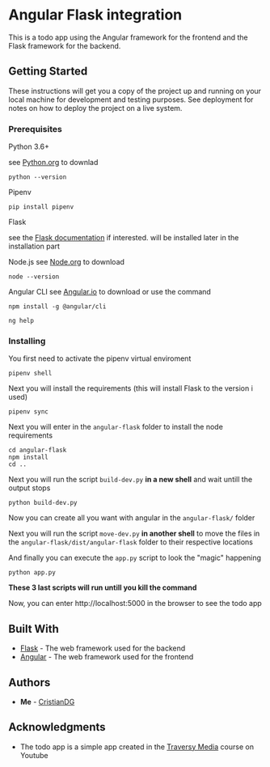 # Angular Flask integration

This is a todo app using the Angular framework for the frontend and the Flask framework for the backend.

## Getting Started

These instructions will get you a copy of the project up and running on your local machine for development and testing purposes. See deployment for notes on how to deploy the project on a live system.

### Prerequisites

Python 3.6+

see [Python.org](https://www.python.org/) to downlad

```SH
python --version
```

Pipenv

```SH
pip install pipenv
```

Flask

see the [Flask documentation](http://flask.pocoo.org/) if interested.
will be installed later in the installation part

Node.js
see [Node.org](https://nodejs.org/en/) to download

```SH
node --version
```

Angular CLI
see [Angular.io](https://angular.io/) to download or use the command

```SH
npm install -g @angular/cli
```

```SH
ng help
```

### Installing

You first need to activate the pipenv virtual enviroment

```SH
pipenv shell
```

Next you will install the requirements (this will install Flask to the version i used)

```SH
pipenv sync
```

Next you will enter in the `angular-flask` folder to install the node requirements

```SH
cd angular-flask
npm install
cd ..
```

Next you will run the script `build-dev.py` **in a new shell** and wait untill the output stops

```SH
python build-dev.py
```

Now you can create all you want with angular in the `angular-flask/` folder

Next you will run the script `move-dev.py` **in another shell** to move the files in the `angular-flask/dist/angular-flask` folder to their respective locations

And finally you can execute the `app.py` script to look the "magic" happening

```SH
python app.py
```

**These 3 last scripts will run untill you kill the command**

Now, you can enter http://localhost:5000 in the browser to see the todo app

## Built With

-   [Flask](http://flask.pocoo.org/) - The web framework used for the backend
-   [Angular](https://angular.io/) - The web framework used for the frontend

## Authors

-   **Me** - [CristianDG](https://github.com/PurpleBooth)

<!-- ## License

This project is licensed under the MIT License - see the [LICENSE.md](LICENSE.md) file for details -->

## Acknowledgments

-   The todo app is a simple app created in the [Traversy Media](https://www.youtube.com/user/TechGuyWeb) course on Youtube
